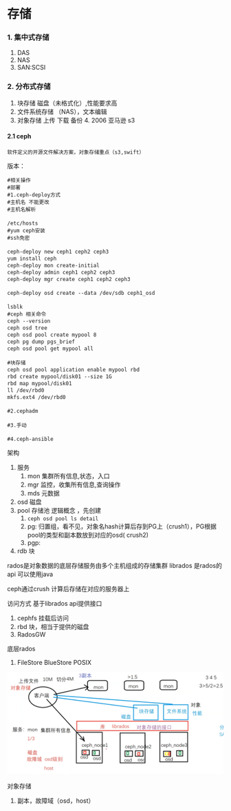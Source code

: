 # 存储
### 1. 集中式存储
1. DAS
2. NAS
3. SAN:SCSI
### 2. 分布式存储
1. 块存储  磁盘（未格式化）,性能要求高
2. 文件系统存储  （NAS），文本编辑
3. 对象存储  上传 下载 备份
    4.  2006 亚马逊 s3

#### 2.1 ceph
    软件定义的开源文件解决方案，对象存储重点（s3,swift）
版本：
```shell
#相关操作
#部署
#1.ceph-deploy方式
#主机名 不能更改
#主机名解析

/etc/hosts
#yum ceph安装
#ssh免密

ceph-deploy new ceph1 ceph2 ceph3
yum install ceph
ceph-deploy mon create-initial
ceph-deploy admin ceph1 ceph2 ceph3
ceph-deploy mgr create ceph1 ceph2 ceph3

ceph-deploy osd create --data /dev/sdb ceph1_osd

lsblk
#ceph 相关命令
ceph --version
ceph osd tree
ceph osd pool create mypool 8
ceph pg dump pgs_brief
ceph osd pool get mypool all

#块存储
ceph osd pool application enable mypool rbd
rbd create mypool/disk01 --size 1G
rbd map mypool/disk01
ll /dev/rbd0
mkfs.ext4 /dev/rbd0

#2.cephadm

#3.手动

#4.ceph-ansible
```

架构
1. 服务
   1. mon 集群所有信息,状态，入口
   2. mgr 监控，收集所有信息,查询操作
   3. mds 元数据
2. osd 磁盘
3. pool 存储池 逻辑概念 ，先创建 
   1. `ceph osd pool ls detail`
   2. pg: 归置组，看不见，对象名hash计算后存到PG上（crush1），PG根据pool的类型和副本数放到对应的osd( crush2)
   3. pgp: 
4. rdb 块

rados是对象数据的底层存储服务由多个主机组成的存储集群
librados 是rados的api 可以使用java

ceph通过crush 计算后存储在对应的服务器上  

访问方式 基于librados api提供接口
1. cephfs 挂载后访问
2. rbd 块，相当于提供的磁盘
3. RadosGW 

底层rados  
1. FileStore BlueStore
POSIX



![img.png](img.png)  

对象存储
1. 副本，故障域（osd，host）

